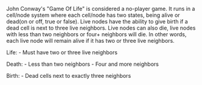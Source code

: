 John Conway's "Game Of Life" is considered a no-player game. It runs in a cell/node system where each cell/node has two states, being alive or dead(on or off, true or false). Live nodes have the ability to give birth if a dead cell is next to three live neighbors. Live nodes can also die, live nodes with less than two neighbors or four+ neighbors will die. In other words, each live node will remain alive if it has two or three live neighbors.

Life:
    - Must have two or three live neighbors

Death:
    - Less than two neighbors
    - Four and more neighbors

Birth:
    - Dead cells next to exactly three neighbors